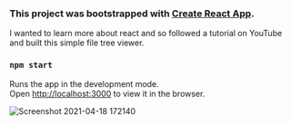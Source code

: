 ### This project was bootstrapped with [Create React App](https://github.com/facebook/create-react-app).

I wanted to learn more about react and so followed a tutorial on YouTube and built this simple file tree viewer.
### `npm start`

Runs the app in the development mode.\
Open [http://localhost:3000](http://localhost:3000) to view it in the browser.

![Screenshot 2021-04-18 172140](https://user-images.githubusercontent.com/56070628/115150924-d37b9000-a06a-11eb-9bdb-d5d6f6d61b5d.png)
